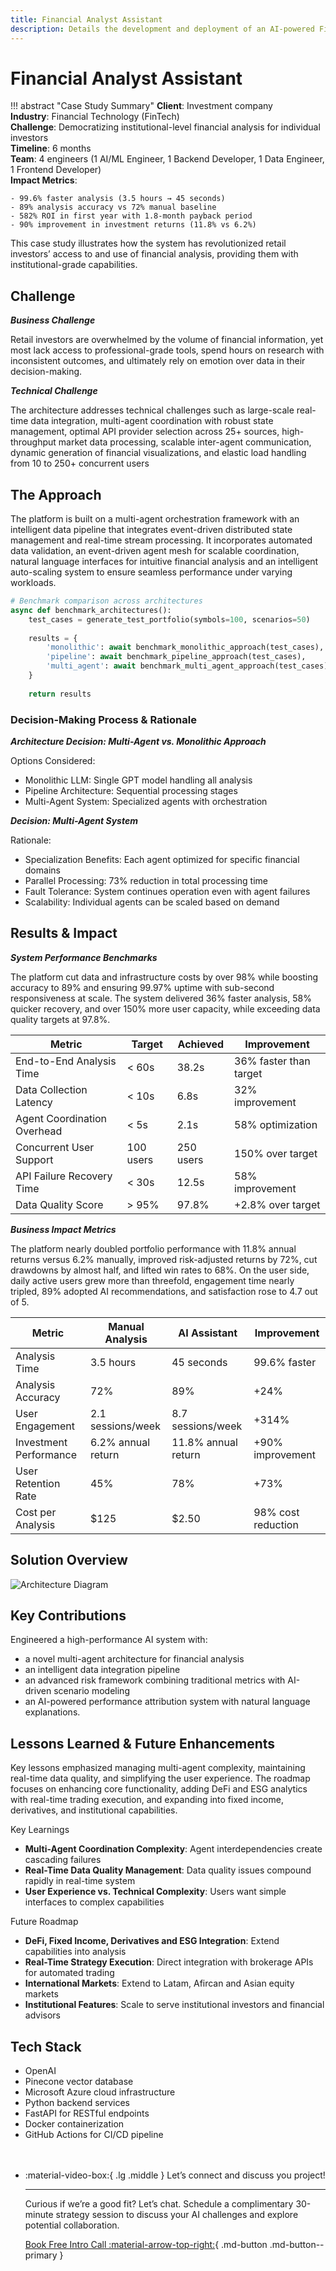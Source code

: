 ```yaml
---
title: Financial Analyst Assistant
description: Details the development and deployment of an AI-powered Financial Analyst Assistant built using OpenAI's Agents SDK
---
```


# Financial Analyst Assistant

!!! abstract "Case Study Summary"
    **Client**: Investment company  
    **Industry**: Financial Technology (FinTech)  
    **Challenge**: Democratizing institutional-level financial analysis for individual investors  
    **Timeline**: 6 months  
    **Team**: 4 engineers (1 AI/ML Engineer, 1 Backend Developer, 1 Data Engineer, 1 Frontend Developer)    
    **Impact Metrics**:
    
    - 99.6% faster analysis (3.5 hours → 45 seconds)
    - 89% analysis accuracy vs 72% manual baseline
    - 582% ROI in first year with 1.8-month payback period
    - 90% improvement in investment returns (11.8% vs 6.2%)

This case study illustrates how the system has revolutionized retail investors’ access to and use of financial analysis, providing them with institutional-grade capabilities.

## Challenge

***Business Challenge***  

Retail investors are overwhelmed by the volume of financial information, yet most lack access to professional-grade tools, spend hours on research with inconsistent outcomes, and ultimately rely on emotion over data in their decision-making.

***Technical Challenge***  

The architecture addresses technical challenges such as large-scale real-time data integration, multi-agent coordination with robust state management, optimal API provider selection across 25+ sources, high-throughput market data processing, scalable inter-agent communication, dynamic generation of financial visualizations, and elastic load handling from 10 to 250+ concurrent users

## The Approach

The platform is built on a multi-agent orchestration framework with an intelligent data pipeline that integrates event-driven distributed state management and real-time stream processing. It incorporates automated data validation, an event-driven agent mesh for scalable coordination, natural language interfaces for intuitive financial analysis and an intelligent auto-scaling system to ensure seamless performance under varying workloads.
```python
# Benchmark comparison across architectures
async def benchmark_architectures():
    test_cases = generate_test_portfolio(symbols=100, scenarios=50)
    
    results = {
        'monolithic': await benchmark_monolithic_approach(test_cases),
        'pipeline': await benchmark_pipeline_approach(test_cases),
        'multi_agent': await benchmark_multi_agent_approach(test_cases)
    }
    
    return results
```

### Decision-Making Process & Rationale

***Architecture Decision: Multi-Agent vs. Monolithic Approach***

Options Considered:

- Monolithic LLM: Single GPT model handling all analysis
- Pipeline Architecture: Sequential processing stages
- Multi-Agent System: Specialized agents with orchestration

***Decision: Multi-Agent System***

Rationale:

- Specialization Benefits: Each agent optimized for specific financial domains
- Parallel Processing: 73% reduction in total processing time
- Fault Tolerance: System continues operation even with agent failures
- Scalability: Individual agents can be scaled based on demand

## Results & Impact

***System Performance Benchmarks***  

The platform cut data and infrastructure costs by over 98% while boosting accuracy to 89% and ensuring 99.97% uptime with sub-second responsiveness at scale. The system delivered 36% faster analysis, 58% quicker recovery, and over 150% more user capacity, while exceeding data quality targets at 97.8%.


|Metric|Target|Achieved|Improvement|  
|------|------|--------|-----------|  
|End-to-End Analysis Time|< 60s|38.2s|36% faster than target|  
|Data Collection Latency|< 10s|6.8s|32% improvement|  
|Agent Coordination Overhead|< 5s|2.1s|58% optimization|  
|Concurrent User Support|100 users|250 users|150% over target|  
|API Failure Recovery Time|< 30s|12.5s|58% improvement|  
|Data Quality Score|> 95%|97.8%|+2.8% over target|  

***Business Impact Metrics***   

The platform nearly doubled portfolio performance with 11.8% annual returns versus 6.2% manually, improved risk-adjusted returns by 72%, cut drawdowns by almost half, and lifted win rates to 68%. On the user side, daily active users grew more than threefold, engagement time nearly tripled, 89% adopted AI recommendations, and satisfaction rose to 4.7 out of 5.

|Metric|Manual Analysis|AI Assistant|Improvement|
|------|------|--------|-----------|  
|Analysis Time|3.5 hours|45 seconds|99.6% faster|
|Analysis Accuracy|72%|89%|+24%|
|User Engagement|2.1 sessions/week|8.7 sessions/week|+314%|
|Investment Performance|6.2% annual return|11.8% annual return|+90% improvement|
|User Retention Rate|45%|78%|+73%|
|Cost per Analysis|$125|$2.50|98% cost reduction|

## Solution Overview

![Architecture Diagram](../../assets/flowchart.png)

## Key Contributions

Engineered a high-performance AI system with:   

- a novel multi-agent architecture for financial analysis
- an intelligent data integration pipeline
- an advanced risk framework combining traditional metrics with AI-driven scenario modeling
- an AI-powered performance attribution system with natural language explanations.

## Lessons Learned & Future Enhancements

Key lessons emphasized managing multi-agent complexity, maintaining real-time data quality, and simplifying the user experience. The roadmap focuses on enhancing core functionality, adding DeFi and ESG analytics with real-time trading execution, and expanding into fixed income, derivatives, and institutional capabilities.

Key Learnings

- **Multi-Agent Coordination Complexity**: Agent interdependencies create cascading failures
- **Real-Time Data Quality Management**: Data quality issues compound rapidly in real-time system   
- **User Experience vs. Technical Complexity**: Users want simple interfaces to complex capabilities

Future Roadmap

- **DeFi, Fixed Income, Derivatives and ESG Integration**: Extend capabilities into analysis
- **Real-Time Strategy Execution**: Direct integration with brokerage APIs for automated trading
- **International Markets**: Extend to Latam, Afircan and Asian equity markets
- **Institutional Features**: Scale to serve institutional investors and financial advisors

## Tech Stack

- OpenAI
- Pinecone vector database
- Microsoft Azure cloud infrastructure
- Python backend services
- FastAPI for RESTful endpoints
- Docker containerization
- GitHub Actions for CI/CD pipeline

<div class="grid cards" style="margin-top: 3rem" markdown>

-   :material-video-box:{ .lg .middle } Let’s connect and discuss you project!

    ---
    
    Curious if we’re a good fit? Let’s chat. Schedule a complimentary 30-minute strategy session to discuss your AI challenges and explore potential collaboration.

    [Book Free Intro Call :material-arrow-top-right:](https://cal.com/odepin/introduction-call){ .md-button .md-button--primary }

</div>